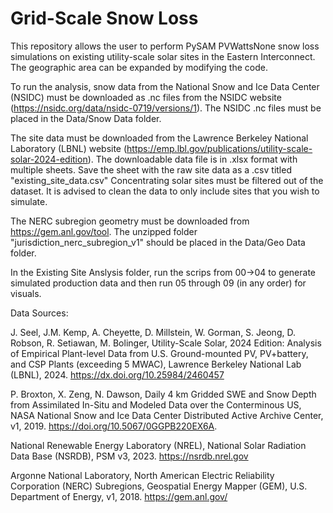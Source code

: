 # Grid-Scale Snow Loss
This repository allows the user to perform PySAM PVWattsNone snow loss simulations on existing utility-scale solar sites in the Eastern Interconnect. The geographic area can be expanded by modifying the code.

To run the analysis, snow data from the National Snow and Ice Data Center (NSIDC) must be downloaded as .nc files from the NSIDC website (https://nsidc.org/data/nsidc-0719/versions/1). The NSIDC .nc files must be placed in the Data/Snow Data folder. 

The site data must be downloaded from the Lawrence Berkeley National Laboratory (LBNL) website (https://emp.lbl.gov/publications/utility-scale-solar-2024-edition). The downloadable data file is in .xlsx format with multiple sheets. Save the sheet with the raw site data as a .csv titled "existing_site_data.csv" Concentrating solar sites must be filtered out of the dataset. It is advised to clean the data to only include sites that you wish to simulate. 

The NERC subregion geometry must be downloaded from https://gem.anl.gov/tool. The unzipped folder "jurisdiction_nerc_subregion_v1" should be placed in the Data/Geo Data folder.

In the Existing Site Anslysis folder, run the scrips from 00->04 to generate simulated production data and then run 05 through 09 (in any order) for visuals.

Data Sources:

J. Seel, J.M. Kemp, A. Cheyette, D. Millstein, W. Gorman, S. Jeong, D. Robson, R.
Setiawan, M. Bolinger, Utility-Scale Solar, 2024 Edition: Analysis of Empirical Plant-level
Data from U.S. Ground-mounted PV, PV+battery, and CSP Plants (exceeding 5 MWAC),
Lawrence Berkeley National Lab (LBNL), 2024. https://dx.doi.org/10.25984/2460457

P. Broxton, X. Zeng, N. Dawson, Daily 4 km Gridded SWE and Snow Depth from
Assimilated In-Situ and Modeled Data over the Conterminous US, NASA National Snow and
Ice Data Center Distributed Active Archive Center, v1, 2019.
https://doi.org/10.5067/0GGPB220EX6A.

National Renewable Energy Laboratory (NREL), National Solar Radiation Data Base
(NSRDB), PSM v3, 2023. https://nsrdb.nrel.gov 

Argonne National Laboratory, North American Electric Reliability Corporation (NERC) Subregions, Geospatial Energy Mapper (GEM), U.S. Department of Energy, v1, 2018. https://gem.anl.gov/

